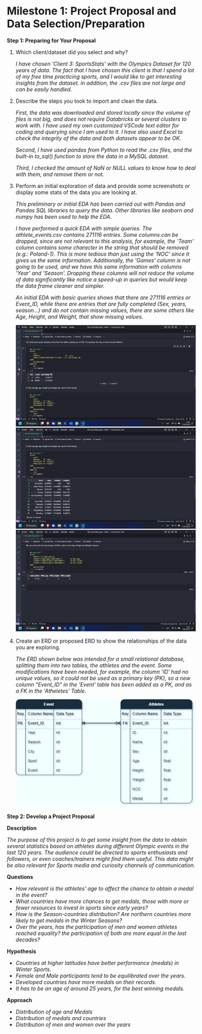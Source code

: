 # Milestone 1: Project Proposal and Data Selection/Preparation

**Step 1: Preparing for Your Proposal**

1. Which client/dataset did you select and why?
   
    *I have chosen 'Client 3: SportsStats' with the Olympics Dataset for 120 years of data. The fact that I have chosen this client is that I spend a lot of my free time practicing sports, and I would like to get interesting insights from the dataset. in addition, the .csv files are not large and can be easily handled.*

2. Describe the steps you took to import and clean the data.
   
    *First, the data was downloaded and stored locally since the volume of files is not big, and does not require Databricks or several clusters to work with. I have used my own customized VSCode text editor for coding and querying since I am used to it. I have also used Excel to check the integrity of the data and both datasets appear to be OK.*

    *Second, I have used pandas from Python to read the .csv files, and the built-in to_sql() function to store the data in a MySQL dataset.*

    *Third, I checked the amount of NaN or NULL values to know how to deal with them, and remove them or not.*


3. Perform an initial exploration of data and provide some screenshots or display some stats of the data you are looking at.
   
   *This preliminary or initial EDA has been carried out with Pandas and Pandas SQL libraries to query the data. Other libraries like seaborn and numpy has been used to help the EDA.*

   *I have performed a quick EDA with simple queries. The athlete_events.csv contains 271116 entries. Some columns can be dropped, since are not relevant to this analysis, for example, the 'Team' column contains some character in the string that should be removed (e.g.: Poland-1). This is more tedious than just using the 'NOC' since it gives us the same information. Additionally, the 'Games' column is not going to be used, and we have this same information with columns 'Year' and 'Season'. Dropping these columns will not reduce the volume of data significantly like notice a speed-up in queries but would keep the data frame cleaner and simpler.*
   
   *An initial EDA with basic queries shows that there are 271116 entries or Event_ID, while there are entries that are fully completed (Sex, years, season...) and do not contain missing values, there are some others like Age, Height, and Weight, that show missing values.*

    ![Image1](Image1.png "Image1")
    ![Image2](Image2.png "Image2")
    ![Image3](Image3.png "Image3")


4. Create an ERD or proposed ERD to show the relationships of the data you are exploring.

    *The ERD shown below was intended for a small relational database, splitting them into two tables, the athletes and the event. Some modifications have been needed, for example, the column 'ID' had no unique values, so it could not be used as a primary key (PK), so a new column "Event_ID" in the 'Event' table has been added as a PK, and as a FK in the 'Atheletes' Table.*
    
    ![Image My_ERD](My_ERD.jpg "Tables relationship")

**Step 2: Develop a Project Proposal**

**Description**

*The purpose of this project is to get some insight from the data to obtain several statistics based on athletes during different Olympic events in the last 120 years. The audience could be directed to sports enthusiasts and followers, or even coaches/trainers might find them useful. This data might be also relevant for Sports media and curiosity channels of communication.*


**Questions**

- *How relevant is the athletes' age to affect the chance to obtain a medal in the event?*
- *What countries have more chances to get medals, those with more or fewer resources to invest in sports since early years?*
- *How is the Season-countries distribution? Are northern countries more likely to get medals in the Winter Seasons?*
- *Over the years, has the participation of men and women athletes reached equality? the participation of both are more equal in the last decades?*

**Hypothesis**
 
- *Countries at higher latitudes have better performance (medals) in Winter Sports*. 
- *Female and Male participants tend to be equilibrated over the years.*
- *Developed countries have more medals on their records.*
- *It has to be an age of around 25 years, for the best winning medals.*

**Approach**

- *Distribution of age and Medals*
- *Distribution of medals and countries*
- *Distribution of men and women over the years* 

